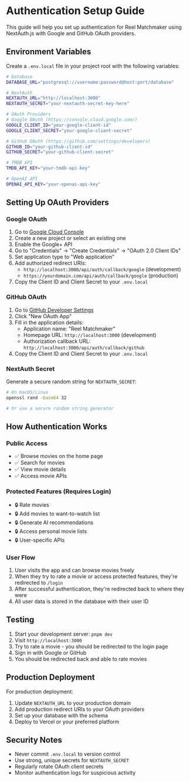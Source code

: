 # Authentication Setup Guide

This guide will help you set up authentication for Reel Matchmaker using NextAuth.js with Google and GitHub OAuth providers.

## Environment Variables

Create a `.env.local` file in your project root with the following variables:

```bash
# Database
DATABASE_URL="postgresql://username:password@host:port/database"

# NextAuth
NEXTAUTH_URL="http://localhost:3000"
NEXTAUTH_SECRET="your-nextauth-secret-key-here"

# OAuth Providers
# Google OAuth (https://console.cloud.google.com/)
GOOGLE_CLIENT_ID="your-google-client-id"
GOOGLE_CLIENT_SECRET="your-google-client-secret"

# GitHub OAuth (https://github.com/settings/developers)
GITHUB_ID="your-github-client-id"
GITHUB_SECRET="your-github-client-secret"

# TMDB API
TMDB_API_KEY="your-tmdb-api-key"

# OpenAI API
OPENAI_API_KEY="your-openai-api-key"
```

## Setting Up OAuth Providers

### Google OAuth

1. Go to [Google Cloud Console](https://console.cloud.google.com/)
2. Create a new project or select an existing one
3. Enable the Google+ API
4. Go to "Credentials" → "Create Credentials" → "OAuth 2.0 Client IDs"
5. Set application type to "Web application"
6. Add authorized redirect URIs:
   - `http://localhost:3000/api/auth/callback/google` (development)
   - `https://yourdomain.com/api/auth/callback/google` (production)
7. Copy the Client ID and Client Secret to your `.env.local`

### GitHub OAuth

1. Go to [GitHub Developer Settings](https://github.com/settings/developers)
2. Click "New OAuth App"
3. Fill in the application details:
   - Application name: "Reel Matchmaker"
   - Homepage URL: `http://localhost:3000` (development)
   - Authorization callback URL: `http://localhost:3000/api/auth/callback/github`
4. Copy the Client ID and Client Secret to your `.env.local`

### NextAuth Secret

Generate a secure random string for `NEXTAUTH_SECRET`:

```bash
# On macOS/Linux
openssl rand -base64 32

# Or use a secure random string generator
```

## How Authentication Works

### Public Access

- ✅ Browse movies on the home page
- ✅ Search for movies
- ✅ View movie details
- ✅ Access movie APIs

### Protected Features (Requires Login)

- 🔒 Rate movies
- 🔒 Add movies to want-to-watch list
- 🔒 Generate AI recommendations
- 🔒 Access personal movie lists
- 🔒 User-specific APIs

### User Flow

1. User visits the app and can browse movies freely
2. When they try to rate a movie or access protected features, they're redirected to `/login`
3. After successful authentication, they're redirected back to where they were
4. All user data is stored in the database with their user ID

## Testing

1. Start your development server: `pnpm dev`
2. Visit `http://localhost:3000`
3. Try to rate a movie - you should be redirected to the login page
4. Sign in with Google or GitHub
5. You should be redirected back and able to rate movies

## Production Deployment

For production deployment:

1. Update `NEXTAUTH_URL` to your production domain
2. Add production redirect URIs to your OAuth providers
3. Set up your database with the schema
4. Deploy to Vercel or your preferred platform

## Security Notes

- Never commit `.env.local` to version control
- Use strong, unique secrets for `NEXTAUTH_SECRET`
- Regularly rotate OAuth client secrets
- Monitor authentication logs for suspicious activity
